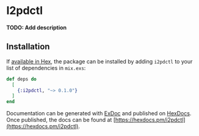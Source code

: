 # I2pdctl

**TODO: Add description**

## Installation

If [available in Hex](https://hex.pm/docs/publish), the package can be installed
by adding `i2pdctl` to your list of dependencies in `mix.exs`:

```elixir
def deps do
  [
    {:i2pdctl, "~> 0.1.0"}
  ]
end
```

Documentation can be generated with [ExDoc](https://github.com/elixir-lang/ex_doc)
and published on [HexDocs](https://hexdocs.pm). Once published, the docs can
be found at [https://hexdocs.pm/i2pdctl](https://hexdocs.pm/i2pdctl).

